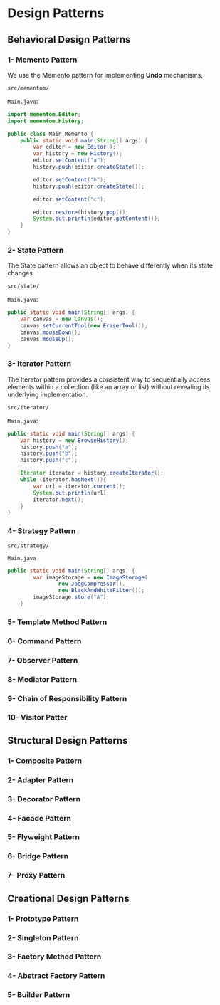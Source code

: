 # Design Patterns 

## Behavioral Design Patterns

### 1- Memento Pattern

We use the Memento pattern for implementing **Undo** mechanisms.

`src/mementom/`

`Main.java`:

````java
import mementom.Editor;
import mementom.History;

public class Main_Memento {
    public static void main(String[] args) {
        var editor = new Editor();
        var history = new History();
        editor.setContent("a");
        history.push(editor.createState());

        editor.setContent("b");
        history.push(editor.createState());

        editor.setContent("c");

        editor.restore(history.pop());
        System.out.println(editor.getContent());
    }
}
````

### 2- State Pattern
The State pattern allows an object to behave differently when its state changes.

`src/state/`

`Main.java`:

```java
public static void main(String[] args) {
    var canvas = new Canvas();
    canvas.setCurrentTool(new EraserTool());
    canvas.mouseDown();
    canvas.mouseUp();
}
```

### 3- Iterator Pattern
The Iterator pattern provides a consistent way to sequentially access elements within a collection (like an array or list) without revealing its underlying implementation.

`src/iterator/`

`Main.java`:
```java
public static void main(String[] args) {
    var history = new BrowseHistory();
    history.push("a");
    history.push("b");
    history.push("c");

    Iterator iterator = history.createIterator();
    while (iterator.hasNext()){
        var url = iterator.current();
        System.out.println(url);
        iterator.next();
    }
}
```
### 4- Strategy Pattern

`src/strategy/`

`Main.java`
```java
public static void main(String[] args) {
        var imageStorage = new ImageStorage(
                new JpegCompressor(),
                new BlackAndWhiteFilter());
        imageStorage.store("A");
    }
```
### 5- Template Method Pattern
### 6- Command Pattern
### 7- Observer Pattern
### 8- Mediator Pattern
### 9- Chain of Responsibility Pattern
### 10- Visitor Patter

## Structural Design Patterns

### 1- Composite Pattern
### 2- Adapter Pattern
### 3- Decorator Pattern
### 4- Facade Pattern
### 5- Flyweight Pattern
### 6- Bridge Pattern
### 7- Proxy Pattern

## Creational Design Patterns

### 1- Prototype Pattern
### 2- Singleton Pattern
### 3- Factory Method Pattern
### 4- Abstract Factory Pattern
### 5- Builder Pattern
